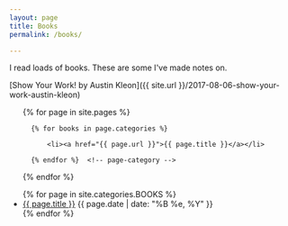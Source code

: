 ```yaml
---
layout: page
title: Books
permalink: /books/

---
```

I read loads of books. These are some I've made notes on.

[Show Your Work! by Austin Kleon]({{ site.url }}/2017-08-06-show-your-work-austin-kleon)



<ul>
  {% for page in site.pages %}
    
      {% for books in page.categories %}
       
          <li><a href="{{ page.url }}">{{ page.title }}</a></li>
        
      {% endfor %}  <!-- page-category -->
   
  {% endfor %}  <!-- page -->
</ul>


<ul>
  {% for page in site.categories.BOOKS %}
    <li>
      <a href="{{ page.url }}">{{ page.title }}</a> {{ page.date | date: "%B %e, %Y" }}
    </li>
  {% endfor %}
</ul>


